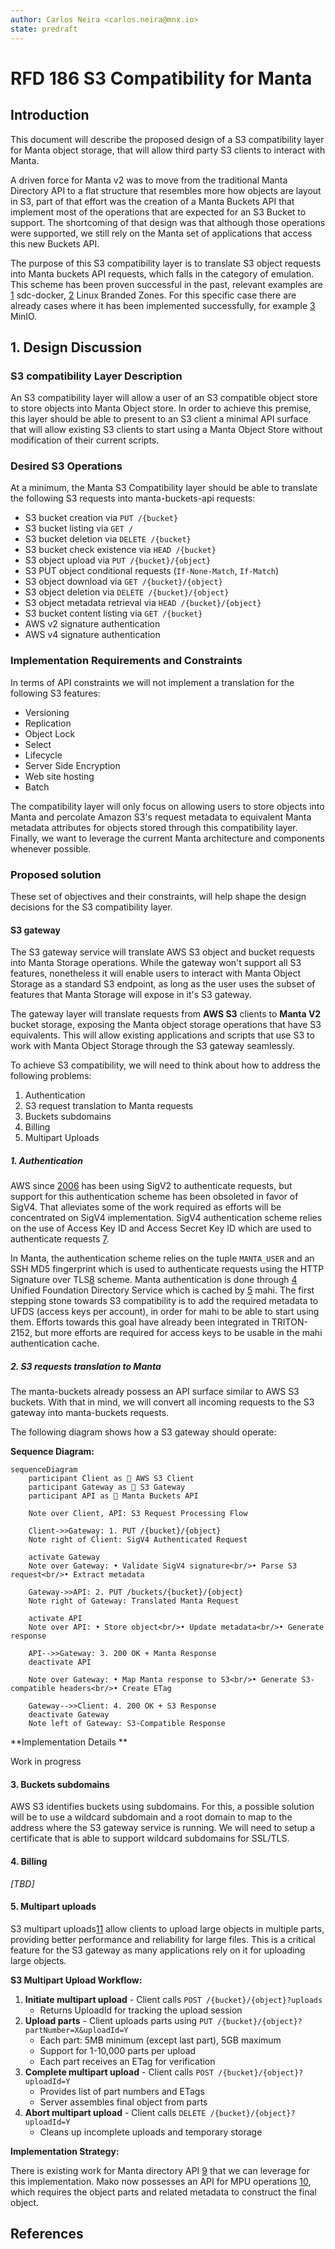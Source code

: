```yaml
---
author: Carlos Neira <carlos.neira@mnx.io>
state: predraft
---
```


<!--
    This Source Code Form is subject to the terms of the Mozilla Public
    License, v. 2.0. If a copy of the MPL was not distributed with this
    file, You can obtain one at http://mozilla.org/MPL/2.0/.
-->

<!--
    Copyright 2025 MNX Cloud, Inc.
-->

# RFD 186 S3 Compatibility for Manta

## Introduction

This document will describe the proposed design of a S3 compatibility layer
for Manta object storage, that will allow third party S3 clients to interact
with Manta.

A driven force for Manta v2 was to move from the traditional Manta Directory
API to a flat structure that resembles more how objects are layout in S3, part
of that effort was the creation of a Manta Buckets API that implement most of
the operations that are expected for an S3 Bucket to support. The shortcoming
of that design was that although those operations were supported, we still
rely on the Manta set of applications that access this new Buckets API.

The purpose of this S3 compatibility layer is to translate S3 object requests
into Manta buckets API requests, which falls in the category of emulation.
This scheme has been proven successful in the past, relevant examples are 
[1] sdc-docker, [2] Linux Branded Zones. For this specific case there are already
cases where it has been implemented successfully, for example [3] MinIO.

## 1. Design Discussion

### S3 compatibility Layer Description

An S3 compatibility layer will allow a user of an S3 compatible object store
to store objects into Manta Object store. In order to achieve this premise,
this layer should be able to present to an S3 client a minimal API surface
that will allow existing S3 clients to start using a Manta Object Store
without modification of their current scripts.

### Desired S3 Operations

At a minimum, the Manta S3 Compatibility layer should be able to translate
the following S3 requests into manta-buckets-api requests:

- S3 bucket creation via `PUT /{bucket}`
- S3 bucket listing via `GET /`
- S3 bucket deletion via `DELETE /{bucket}`
- S3 bucket check existence via `HEAD /{bucket}`
- S3 object upload via `PUT /{bucket}/{object}`
- S3 PUT object conditional requests (`If-None-Match`, `If-Match`)
- S3 object download via `GET /{bucket}/{object}`
- S3 object deletion via `DELETE /{bucket}/{object}`
- S3 object metadata retrieval via `HEAD /{bucket}/{object}`
- S3 bucket content listing via `GET /{bucket}`
- AWS v2 signature authentication
- AWS v4 signature authentication

### Implementation Requirements and Constraints

In terms of API constraints we will not implement a translation for the
following S3 features:

- Versioning
- Replication
- Object Lock
- Select
- Lifecycle
- Server Side Encryption
- Web site hosting
- Batch

The compatibility layer will only focus on allowing users to store objects
into Manta and percolate Amazon S3's request metadata to equivalent Manta
metadata attributes for objects stored through this compatibility layer.
Finally, we want to leverage the current Manta architecture and components
whenever possible.

### Proposed solution

These set of objectives and their constraints, will help shape the design
decisions for the S3 compatibility layer.

#### S3 gateway

The S3 gateway service will translate AWS S3 object and bucket requests into
Manta Storage operations. While the gateway won't support all S3 features,
nonetheless it will enable users to interact with Manta Object Storage as a
standard S3 endpoint, as long as the user uses the subset of features that
Manta Storage will expose in it's S3 gateway.

The gateway layer will translate requests from **AWS S3** clients to
**Manta V2** bucket storage, exposing the Manta object storage operations
that have S3 equivalents. This will allow existing applications and scripts
that use S3 to work with Manta Object Storage through the S3 gateway
seamlessly.

To achieve S3 compatibility, we will need to think about how to address the
following problems:

1. Authentication
2. S3 request translation to Manta requests
3. Buckets subdomains
4. Billing
5. Multipart Uploads

##### 1. Authentication

AWS since [2006](https://aws.amazon.com/es/blogs/aws/amazon_s3/) has been
using SigV2 to authenticate requests, but support for this authentication
scheme has been obsoleted in favor of SigV4. That alleviates some of the work
required as efforts will be concentrated on SigV4 implementation. SigV4
authentication scheme relies on the use of Access Key ID and Access Secret
Key ID which are used to authenticate requests [7].

In Manta, the authentication scheme relies on the tuple `MANTA_USER` and an
SSH MD5 fingerprint which is used to authenticate requests using the HTTP
Signature over TLS[8] scheme. Manta authentication is done through
[4] Unified Foundation Directory Service which is cached by [5] mahi. The
first stepping stone towards S3 compatibility is to add the required metadata
to UFDS (access keys per account), in order for mahi to be able to start
using them. Efforts towards this goal have already been integrated in
TRITON-2152, but more efforts are required for access keys to be usable in
the mahi authentication cache.

##### 2. S3 requests translation to Manta

The manta-buckets already possess an API surface similar to AWS S3 buckets.
With that in mind, we will convert all incoming requests to the S3 gateway
into manta-buckets requests.

The following diagram shows how a S3 gateway should operate:

**Sequence Diagram:**

```mermaid
sequenceDiagram
    participant Client as 🔶 AWS S3 Client
    participant Gateway as 🔀 S3 Gateway
    participant API as 🏢 Manta Buckets API

    Note over Client, API: S3 Request Processing Flow
    
    Client->>Gateway: 1. PUT /{bucket}/{object}
    Note right of Client: SigV4 Authenticated Request
    
    activate Gateway
    Note over Gateway: • Validate SigV4 signature<br/>• Parse S3 request<br/>• Extract metadata
    
    Gateway->>API: 2. PUT /buckets/{bucket}/{object}
    Note right of Gateway: Translated Manta Request
    
    activate API
    Note over API: • Store object<br/>• Update metadata<br/>• Generate response
    
    API-->>Gateway: 3. 200 OK + Manta Response
    deactivate API
    
    Note over Gateway: • Map Manta response to S3<br/>• Generate S3-compatible headers<br/>• Create ETag
    
    Gateway-->>Client: 4. 200 OK + S3 Response
    deactivate Gateway
    Note left of Gateway: S3-Compatible Response
```
**Implementation Details **

Work in progress

#### 3. Buckets subdomains

AWS S3 identifies buckets using subdomains. For this, a possible solution
will be to use a wildcard subdomain and a root domain to map to the address
where the S3 gateway service is running. We will need to setup a certificate
that is able to support wildcard subdomains for SSL/TLS.

#### 4. Billing

*[TBD]*

#### 5. Multipart uploads

S3 multipart uploads[11] allow clients to upload large objects in multiple parts,
providing better performance and reliability for large files. This is a
critical feature for the S3 gateway as many applications rely on it for
uploading large objects.

**S3 Multipart Upload Workflow:**

1. **Initiate multipart upload** - Client calls `POST /{bucket}/{object}?uploads`
   - Returns UploadId for tracking the upload session
2. **Upload parts** - Client uploads parts using `PUT /{bucket}/{object}?partNumber=X&uploadId=Y`
   - Each part: 5MB minimum (except last part), 5GB maximum
   - Support for 1-10,000 parts per upload
   - Each part receives an ETag for verification
3. **Complete multipart upload** - Client calls `POST /{bucket}/{object}?uploadId=Y`
   - Provides list of part numbers and ETags
   - Server assembles final object from parts
4. **Abort multipart upload** - Client calls `DELETE /{bucket}/{object}?uploadId=Y`
   - Cleans up incomplete uploads and temporary storage

**Implementation Strategy:**

There is existing work for Manta directory API [9] that we can leverage for
this implementation. Mako now possesses an API for MPU operations [10], which
requires the object parts and related metadata to construct the final object.

## References

[1]: https://github.com/TritonDataCenter/sdc-docker/blob/master/docs/api/features/smartos.md
[2]: https://github.com/TritonDataCenter/illumos-joyent/blob/810178ebcf77c96767a9f5c95f845858c5c6f41c/usr/src/uts/common/brand/lx/os/lx_brand.c#L34
[3]: https://min.io/docs/minio/linux/reference/s3-api-compatibility.html
[4]: https://github.com/TritonDataCenter/sdc-ufds/tree/master
[5]: https://github.com/TritonDataCenter/mahi/tree/master
[6]: https://docs.aws.amazon.com/IAM/latest/UserGuide/id_credentials_access-keys.html
[7]: https://docs.aws.amazon.com/IAM/latest/UserGuide/reference_sigv.html
[8]: https://datatracker.ietf.org/doc/html/draft-cavage-http-signatures-00
[9]: https://github.com/TritonDataCenter/rfd/blob/master/rfd/0065/README.md 
[10]: https://github.com/TritonDataCenter/manta-mako/commit/f6a0721ec99b42e74288cf7d198ef3cd6f032725
[11]: https://docs.aws.amazon.com/AmazonS3/latest/userguide/mpuoverview.html
